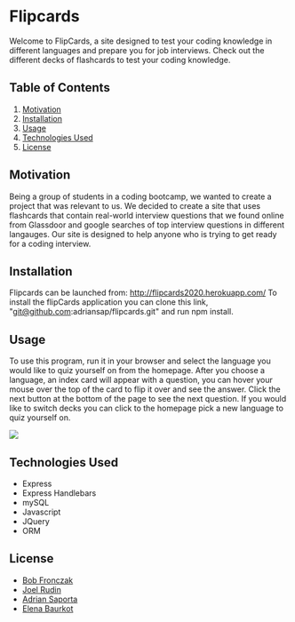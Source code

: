 # Flipcards

Welcome to FlipCards, a site designed to test your coding knowledge in different languages and prepare you for job interviews. Check out the different decks of flashcards to test your coding knowledge.

## Table of Contents

<ol>
    <li><a href="#motivation">Motivation</a></li>
    <li><a href="#installation">Installation</a></li>
    <li><a href="#usage">Usage</a></li>
    <li><a href="#technologies">Technologies Used</a></li>
    <li><a href="#license">License</a></li>
</ol>

## Motivation

<a name="motivation"></a>
Being a group of students in a coding bootcamp, we wanted to create a project that was relevant to us. We decided to create a site that uses flashcards that contain real-world interview questions that we found online from Glassdoor and google searches of top interview questions in different langauges. Our site is designed to help anyone who is trying to get ready for a coding interview.

## Installation

<a name="installation"></a>
Flipcards can be launched from: http://flipcards2020.herokuapp.com/
To install the flipCards application you can clone this link, "git@github.com:adriansap/flipcards.git" and run npm install.

## Usage

<a name="usage"></a>
To use this program, run it in your browser and select the language you would like to quiz yourself on from the homepage. After you choose a language, an index card will appear with a question, you can hover your mouse over the top of the card to flip it over and see the answer. Click the next button at the bottom of the page to see the next question. If you would like to switch decks you can click to the homepage pick a new language to quiz yourself on.

![](FlipCardsDemo3.gif)

## Technologies Used

<a name="technologies"></a>

<ul>
    <li>Express</li>
    <li>Express Handlebars</li>
    <li>mySQL</li>
    <li>Javascript</li>
    <li>JQuery</li>
    <li>ORM</li>
</ul>

## License

<a name="license"></a>

 <ul>
   <a href="https://github.com/bfronz" target ="_blank" ><li>Bob Fronczak</li></a>
   <a href="https://github.com/jaliov" target ="_blank" ><li>Joel Rudin</li></a>
   <a href="https://github.com/adriansap" target ="_blank" ><li>Adrian Saporta</li></a>
   <a href="https://github.com/elenabaurkot" target ="_blank" ><li>Elena Baurkot</li></a>
 </ul>
